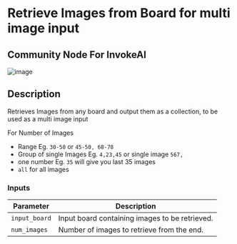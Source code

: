 # Retrieve Images from Board for multi image input
## Community Node For InvokeAI

![image](https://github.com/mickr777/multiImagesfromboard/assets/115216705/860e2822-6b0a-4a11-ac44-652f66bd5169)

## Description
Retrieves Images from any board and output them as a collection, to be used as a multi image input

For Number of Images
* Range Eg. `30-50` or `45-50, 68-78`
* Group of single Images Eg. `4,23,45` or single image `567,`
* one number Eg. `35` will give you last 35 images
* `all` for all images

### Inputs
| Parameter     | Description                                 
|---------------|---------------------------------------------|
| `input_board`  | Input board containing images to be retrieved.|
| `num_images` | Number of images to retrieve from the end.|
